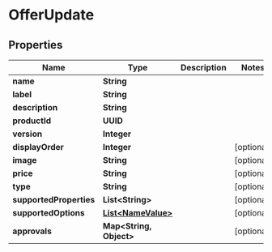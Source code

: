 

# OfferUpdate


## Properties

Name | Type | Description | Notes
------------ | ------------- | ------------- | -------------
**name** | **String** |  | 
**label** | **String** |  | 
**description** | **String** |  | 
**productId** | **UUID** |  | 
**version** | **Integer** |  | 
**displayOrder** | **Integer** |  |  [optional]
**image** | **String** |  |  [optional]
**price** | **String** |  |  [optional]
**type** | **String** |  |  [optional]
**supportedProperties** | **List&lt;String&gt;** |  |  [optional]
**supportedOptions** | [**List&lt;NameValue&gt;**](NameValue.md) |  |  [optional]
**approvals** | **Map&lt;String, Object&gt;** |  |  [optional]




